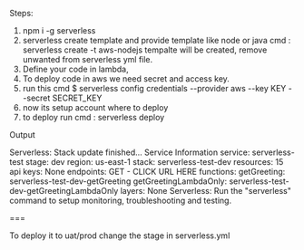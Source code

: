 Steps: 

1. npm i -g serverless
2. serverless create template and provide template like node or java
cmd  : serverless create -t aws-nodejs
tempalte will be created, remove unwanted from serverless yml file.
3. Define your code in lambda,
4. To deploy code in aws we need secret and access key.
5. run this cmd
$ serverless config credentials --provider aws --key KEY --secret SECRET_KEY
6. now its setup account where to deploy
7. to deploy run
cmd : serverless deploy

Output

Serverless: Stack update finished...
Service Information
service: serverless-test
stage: dev
region: us-east-1
stack: serverless-test-dev
resources: 15
api keys:
  None
endpoints:
  GET - CLICK URL HERE
functions:
  getGreeting: serverless-test-dev-getGreeting
  getGreetingLambdaOnly: serverless-test-dev-getGreetingLambdaOnly
layers:
  None
Serverless: Run the "serverless" command to setup monitoring, troubleshooting and testing.



===

To deploy it to uat/prod
change the stage in serverless.yml





